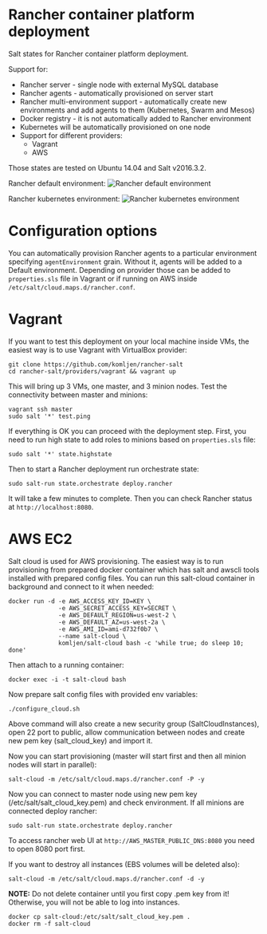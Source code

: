 # Rancher container platform deployment

Salt states for Rancher container platform deployment.

Support for:

 * Rancher server - single node with external MySQL database
 * Rancher agents - automatically provisioned on server start
 * Rancher multi-environment support - automatically create new environments and add agents to them (Kubernetes, Swarm and Mesos)
 * Docker registry - it is not automatically added to Rancher environment
 * Kubernetes will be automatically provisioned on one node
 * Support for different providers:
   * Vagrant
   * AWS

Those states are tested on Ubuntu 14.04 and Salt v2016.3.2.

Rancher default environment:
![Rancher default environment](https://www.dropbox.com/s/4vta5amp2igjgo8/rancher_env2.png?raw=true)

Rancher kubernetes environment:
![Rancher kubernetes environment](https://www.dropbox.com/s/n3esrs086z35d6n/rancher_env3.png?raw=true)

# Configuration options

You can automatically provision Rancher agents to a particular environment specifying ```agentEnvironment``` grain. Without it, agents will be added to a Default environment. Depending on provider those can be added to ```properties.sls``` file in Vagrant or if running on AWS inside ```/etc/salt/cloud.maps.d/rancher.conf```.

# Vagrant

If you want to test this deployment on your local machine inside VMs, the easiest way is to use Vagrant with VirtualBox provider:

```
git clone https://github.com/komljen/rancher-salt
cd rancher-salt/providers/vagrant && vagrant up
```
This will bring up 3 VMs, one master, and 3 minion nodes.
Test the connectivity between master and minions:

```
vagrant ssh master
sudo salt '*' test.ping
```
If everything is OK you can proceed with the deployment step. First, you need to run high state to add roles to minions based on ```properties.sls``` file:

```
sudo salt '*' state.highstate
```
Then to start a Rancher deployment run orchestrate state:

```
sudo salt-run state.orchestrate deploy.rancher
```
It will take a few minutes to complete. Then you can check Rancher status at ```http://localhost:8080```.

# AWS EC2

Salt cloud is used for AWS provisioning. The easiest way is to run provisioning from prepared docker container which has salt and awscli tools installed with prepared config files. You can  run this salt-cloud container in background and connect to it when needed:

```
docker run -d -e AWS_ACCESS_KEY_ID=KEY \
              -e AWS_SECRET_ACCESS_KEY=SECRET \
              -e AWS_DEFAULT_REGION=us-west-2 \
              -e AWS_DEFAULT_AZ=us-west-2a \
              -e AWS_AMI_ID=ami-d732f0b7 \
              --name salt-cloud \
              komljen/salt-cloud bash -c 'while true; do sleep 10; done'
```
Then attach to a running container:

```
docker exec -i -t salt-cloud bash
```

Now prepare salt config files with provided env variables:

```
./configure_cloud.sh
```

Above command will also create a new security group (SaltCloudInstances), open 22 port to public, allow communication between nodes and create new pem key (salt_cloud_key) and import it.

Now you can start provisioning (master will start first and then all minion nodes will start in parallel):

```
salt-cloud -m /etc/salt/cloud.maps.d/rancher.conf -P -y
```

Now you can connect to master node using new pem key (/etc/salt/salt_cloud_key.pem) and check environment. If all minions are connected deploy rancher:

```
sudo salt-run state.orchestrate deploy.rancher
```

To access rancher web UI at ```http://AWS_MASTER_PUBLIC_DNS:8080``` you need to open 8080 port first.

If you want to destroy all instances (EBS volumes will be deleted also):

```
salt-cloud -m /etc/salt/cloud.maps.d/rancher.conf -d -y
```

**NOTE:** Do not delete container until you first copy .pem key from it! Otherwise, you will not be able to log into instances.

```
docker cp salt-cloud:/etc/salt/salt_cloud_key.pem .
docker rm -f salt-cloud
```

